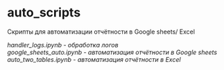 # auto_scripts
Скрипты для автоматизации отчётности в Google sheets/ Excel

*handler_logs.ipynb - обработка логов*  
*google_sheets_auto.ipynb - автоматизация отчётности в Google sheets*  
*auto_two_tables.ipynb - автоматизация отчётности в Excel*
